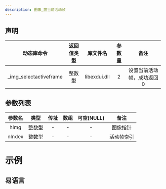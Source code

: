 ```yaml
---
description: 图像_置当前活动帧
---
```



## 声明

|动态库命令| 返回值类型|库文件名|参数量| 备注|
|:--:|:--:|:--:|:--:|:--:|
| _img_selectactiveframe |  整数型 |  libexdui.dll | 2 | 设置当前活动帧，成功返回0 |

## 参数列表

| 参数名 |  类型  | 传址 | 数组 | 可空(NULL) |    备注    |
| :----: | :----: | :--: | :--: | :--------: | :--------: |
|  hImg  | 整数型 |  -   |  -   |     -      |  图像指针  |
| nIndex | 整数型 |  -   |  -   |     -      | 活动帧索引 |


# 示例

## 易语言


